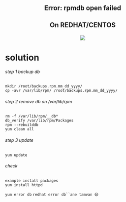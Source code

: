 <h2><p align="center">Error: rpmdb open failed</h2>
<h2><p align="center">On REDHAT/CENTOS</h2>
<p align="center">
<img widht="70%" src="https://encrypted-tbn0.gstatic.com/images?q=tbn:ANd9GcQW6T6AvbtMx_COB2XPMmmwqfwF0PIBcABKlQ&usqp=CAU"></p>

solution
========
###### step 1 backup db
```
mkdir /root/backups.rpm.mm_dd_yyyy/
cp -avr /var/lib/rpm/ /root/backups.rpm.mm_dd_yyyy/
```
###### step 2 remove db on /var/lib/rpm
```
rm -f /var/lib/rpm/__db*
db_verify /var/lib/rpm/Packages
rpm --rebuilddb
yum clean all
```
###### step 3 update
```
yum update
```
###### check
```
example install packages
yum install httpd
```

`yum error db` `redhat error db``ane tamvan 😆`
